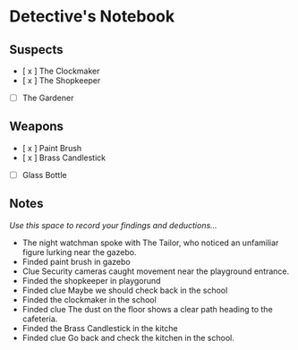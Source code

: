 # Detective's Notebook

## Suspects
- [ x ] The Clockmaker
- [ x ] The Shopkeeper
- [ ] The Gardener

## Weapons
- [ x ] Paint Brush
- [ x ] Brass Candlestick
- [ ] Glass Bottle

## Notes
*Use this space to record your findings and deductions...*

- The night watchman spoke with The Tailor, who noticed an unfamiliar figure lurking near the gazebo.
- Finded paint brush in gazebo
- Clue Security cameras caught movement near the playground entrance.
- Finded the shopkeeper in playgorund 
- Finded clue Maybe we should check back in the school
- Finded the clockmaker in the school
- Finded clue The dust on the floor shows a clear path heading to the cafeteria.
- Finded the Brass Candlestick in the kitche
- Finded clue Go back and check the kitchen in the school.



